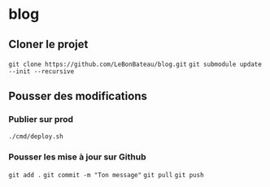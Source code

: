 # blog

## Cloner le projet

`git clone https://github.com/LeBonBateau/blog.git`
`git submodule update --init --recursive`

## Pousser des modifications
### Publier sur prod
`./cmd/deploy.sh`

### Pousser les mise à jour sur Github
`git add .`
`git commit -m "Ton message"`
`git pull`
`git push `

